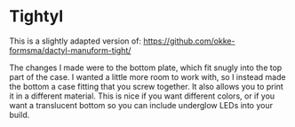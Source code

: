 # Tightyl

This is a slightly adapted version of:
https://github.com/okke-formsma/dactyl-manuform-tight/

The changes I made were to the bottom plate, which fit snugly into the top part of the case. I wanted a little more room to work with, so I instead made the bottom a case fitting that you screw together. It also allows you to print it in a different material. This is nice if you want different colors, or if you want a translucent bottom so you can include underglow LEDs into your build.